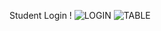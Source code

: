 Student Login !
![LOGIN](https://github.com/vjola123/StudentDataSystem/assets/147322367/9102967d-03c5-4a83-8d86-56ea3ed5fe66)
![TABLE](https://github.com/vjola123/StudentDataSystem/assets/147322367/2393d52f-e94a-43c5-9fad-c09142a7e5a1)
